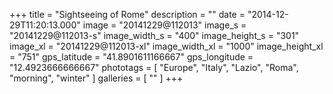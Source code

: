 +++
title = "Sightseeing of Rome"
description = ""
date = "2014-12-29T11:20:13.000"
image = "20141229@112013"
image_s = "20141229@112013-s"
image_width_s = "400"
image_height_s = "301"
image_xl = "20141229@112013-xl"
image_width_xl = "1000"
image_height_xl = "751"
gps_latitude = "41.8901611166667"
gps_longitude = "12.4923666666667"
phototags = [ "Europe", "Italy", "Lazio", "Roma", "morning", "winter" ]
galleries = [ "" ]
+++
